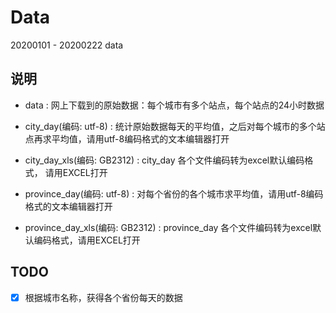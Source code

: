 # Data

20200101 - 20200222 data

## 说明

- data : 网上下载到的原始数据：每个城市有多个站点，每个站点的24小时数据

- city_day(编码: utf-8) : 统计原始数据每天的平均值，之后对每个城市的多个站点再求平均值，请用utf-8编码格式的文本编辑器打开

- city_day_xls(编码: GB2312) : city_day 各个文件编码转为excel默认编码格式， 请用EXCEL打开

- province_day(编码: utf-8) : 对每个省份的各个城市求平均值，请用utf-8编码格式的文本编辑器打开

- province_day_xls(编码: GB2312) : province_day 各个文件编码转为excel默认编码格式，请用EXCEL打开


## TODO

- [x] 根据城市名称，获得各个省份每天的数据